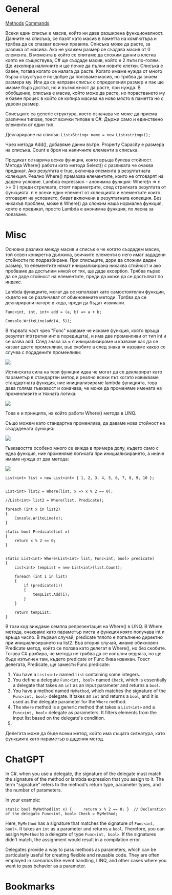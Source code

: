 # General

[Methods](https://github.com/GerardSh/SoftwareUniversity/blob/main/01%20C%23/99%20Resources/01%20Methods.md#List)
[Commands](https://github.com/GerardSh/SoftwareUniversity/blob/main/01%20C%23/99%20Resources/02%20Commands.md#List)

Всеки един списък е масив, който ни дава разширена функционалност.
Данните на списъка, се пазят като масив в паметта на компютъра и трябва да се спазват всички правила. Списъка може да расте, за разлика от масива. 
Ако не укажем размер се създава масив от 0 елемента. В момента в който се опитаме да сложим данни в клетка която не съществува, C# ще създаде масив, който е 2 пъти по-голям. Ще изкопира наличните и ще почне да пълни новите клетки. Списъка е бавен, тогава когато се налага да расте. Когато имаме нужда от много бърза структура е по-добре да ползваме масив, но трябва да знаем размера му. Или да се направи списък с определения размер и пак ще имаме бърз достъп, но и възможност да расте, при нужда. В обобщение, списъка е масив, който може да расте, но порастването му е бавен процес в който се копира масива на ново място в паметта но с удвоен размер.

Списъците са generic структура, което означава че може да приема различни типове, тоест всички типове в C#. Държи само и единствено елементи от един тип.

Деклариране на списък:
`List<String> name = new List<string>();`

Чрез метода Add(), добавяме данни вътре.
Property Capacity е размера на списъка.
Count е броя на наличните елементи в списъка.

Предикат се нарича всяка функция, която връща булева стойност.
Метода Where() работи като метода Select() с разликата че очаква предикат.
Ако резултата е true, включва елемента в резултатната колекция. Реално Where() премахва елементите, които не отговарят на дадено условие.
Lambda expression - анонимна функция:
Where(n => n >= 0 )  преди стрелката, стоят параметрите, след стрелката резултата от функцията. n е всеки един елемент от колекцията и елементите които отговарят на условието, биват включени в резултатната колекция. Без никакъв проблем, може в Where() да сложим наша нормална функция, която е предикат, просто Lambda е анонимна функция, по лесна за ползване.

# Misc
Основна разлика между масив и списък е че когато създадем масив, той освен конкретна дължина, всичките елементи в него имат зададени стойности по подразбиране. При списъците, дори да сложим даден размер, то елементите нямат инициализирана никаква стойност и ако пробваме да достъпим някой от тях, ще даде exception. Трябва първо да се даде стойност на елементите, преди да може да се достъпват по индекс.

Lambda функциите, могат да се използват като самостоятелни функции, където не се различават от обикновените методи. Трябва да се декларирани нагоре в кода, преди да бъдат извикани.
```
Func<int, int, int> add = (a, b) => a + b;

Console.WriteLine(add(4, 5));
```
В първата част чрез "Func" казваме че искаме функция, която връща резултат int(третия инт в поредицата), и има две променливи от тип int и се казва add. След знака за = я инициализираме и казваме как да се казват двете променливи, във скобите а след знака => казваме какво се случва с подадените променливи:

![](https://github.com/GerardSh/SoftwareUniversity/blob/main/a/Pasted%20image%2020240131104402.png)

Истинската сила на тези функции идва че могат да се декларират като параметър в стандартен метод и реално всеки път когато извикваме стандартната функция, ние инициализираме lambda функцията, това дава голяма гъвкавост и означава, че може да променяме имената на променливите и тяхната логика:

![](https://github.com/GerardSh/SoftwareUniversity/blob/main/a/Pasted%20image%2020240131110320.png)

Това е и принципа, на който работи Where() метода в LINQ.

Също можем като стандартна променлива, да даваме нова стойност на създадената функция:

![](https://github.com/GerardSh/SoftwareUniversity/blob/main/a/Pasted%20image%2020240131110637.png)

Гъвкавостта особено много се вижда в примера долу, където само с една функция, ние променяме логиката при инициализирането, а иначе имаме нужда от два метода:

![](https://github.com/GerardSh/SoftwareUniversity/blob/main/a/Pasted%20image%2020240131112648.png)

```
List<int> list = new List<int> { 1, 2, 3, 4, 5, 6, 7, 8, 9, 10 };


List<int> list2 = Where(list, x => x % 2 == 0);

//List<int> list2 = Where(list, Predicate);

foreach (int x in list2)
{
    Console.WriteLine(x);
}

static bool Predicate(int x)
{
    return x % 2 == 0;
}


static List<int> Where(List<int> list, Func<int, bool> predicate)
{
    List<int> tempList = new List<int>(list.Count);

    foreach (int i in list)
    {
        if (predicate(i))
        {
            tempList.Add(i);
        }
    }

    return tempList;
}
```

В този код виждаме семпла репрезентация на Where() в LINQ. В Where метода, очакваме като параметър листа и функция която получава int и връща число. 
В първия случай, predicate тялото е попълнено директно при инициализирането на list2. 
Във втория случай, имаме обикновен Predicate метод, който се ползва като делегат в Where(), но без скобите. Тогава C# разбира, че метода не трябва да се изпълни веднага, но ще бъде изпълнен там, където predicate от Func бива извикан. Тоест делегата, Predicate, ще замести Func predicate:
1. You have a `List<int>` named `list` containing some integers.
2. You define a delegate `Func<int, bool>` named `Check`, which is essentially a delegate that takes an `int` as an input parameter and returns a `bool`.
3. You have a method named `MyMethod`, which matches the signature of the `Func<int, bool>` delegate. It takes an `int` and returns a `bool`, and it is used as the delegate parameter for the `Where` method.
4. The `Where` method is a generic method that takes a `List<int>` and a `Func<int, bool>` delegate as parameters. It filters elements from the input list based on the delegate's condition.
5. 
Делегата може да бъде всеки метод, който има същата сигнатура, като функцията като параметър в дадения метод.

# ChatGPT
In C#, when you use a delegate, the signature of the delegate must match the signature of the method or lambda expression that you assign to it. The term "signature" refers to the method's return type, parameter types, and the number of parameters.

In your example:

`static bool MyMethod(int x) {     return x % 2 == 0; }  // Declaration of the delegate Func<int, bool> Check = MyMethod;`

Here, `MyMethod` has a signature that matches the signature of `Func<int, bool>`. It takes an `int` as a parameter and returns a `bool`. Therefore, you can assign `MyMethod` to a delegate of type `Func<int, bool>`. If the signatures didn't match, the assignment would result in a compilation error.

Delegates provide a way to pass methods as parameters, which can be particularly useful for creating flexible and reusable code. They are often employed in scenarios like event handling, LINQ, and other cases where you want to pass behavior as a parameter.

# Bookmarks 
